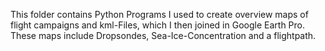This folder contains Python Programs I used to create overview maps of flight campaigns and kml-Files, which I then joined in Google Earth Pro.
These maps include Dropsondes, Sea-Ice-Concentration and a flightpath.
